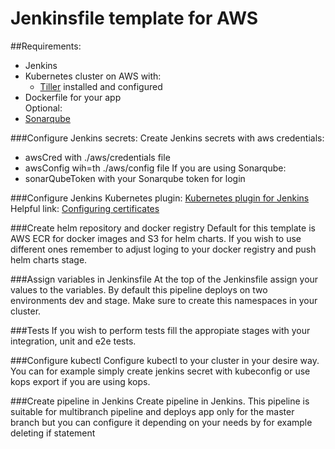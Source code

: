 # Jenkinsfile template for AWS

##Requirements:
- Jenkins
- Kubernetes cluster on AWS with:
   - [Tiller](https://helm.sh/docs/intro/install/) installed and configured 
- Dockerfile for your app   
Optional:
- [Sonarqube](https://docs.sonarqube.org/latest/)

###Configure Jenkins secrets:
Create Jenkins secrets with aws credentials:
 - awsCred with ./aws/credentials file
 - awsConfig wih=th ./aws/config file
 If you are using Sonarqube:
 - sonarQubeToken with your Sonarqube token for login

 ###Configure Jenkins Kubernetes plugin:
    [Kubernetes plugin for Jenkins](https://github.com/jenkinsci/kubernetes-plugin)
    Helpful link:
    [Configuring certificates](https://illya-chekrygin.com/2017/08/26/configuring-certificates-for-jenkins-kubernetes-plugin-0-12/)

###Create helm repository and docker registry
Default for this template is AWS ECR for docker images and S3 for helm charts.
If you wish to use different ones remember to adjust loging to your docker registry and push helm charts stage.

###Assign variables in Jenkinsfile
At the top of the Jenkinsfile assign your values to the variables. By default this pipeline deploys on two environments dev and stage. Make sure to create this namespaces in your cluster. 

###Tests
If you wish to perform tests fill the appropiate stages with your integration, unit and e2e tests.

###Configure kubectl 
Configure kubectl to your cluster in your desire way. You can for example simply create jenkins secret with kubeconfig or use kops export if you are using kops. 

###Create pipeline in Jenkins
Create pipeline in Jenkins. This pipeline is suitable for multibranch pipeline and deploys app only for the master branch but you can configure it depending on your needs by for example deleting if statement